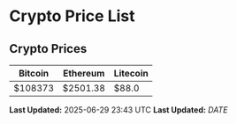 # Crypto Price List

## Crypto Prices
| Bitcoin | Ethereum | Litecoin |
| ------- | -------- | -------- |
| $108373 | $2501.38 | $88.0 |
**Last Updated:** 2025-06-29 23:43 UTC
**Last Updated:** $DATE$
